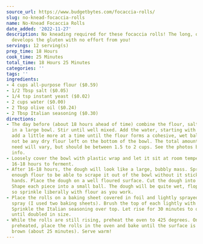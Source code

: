 ```yaml
---
source_url: https://www.budgetbytes.com/focaccia-rolls/
slug: no-knead-focaccia-rolls
name: No-Knead Focaccia Rolls
date_added: '2022-11-27'
description: No kneading required for these focaccia rolls! The long, overnight fermentation
  develops the gluten with no effort from you!
servings: 12 serving(s)
prep_time: 18 Hours
cook_time: 25 Minutes
total_time: 18 Hours 25 Minutes
categories: ''
tags: ''
ingredients:
- 4 cups all-purpose flour ($0.59)
- 1/2 Tbsp salt ($0.05)
- 1/4 tsp instant yeast ($0.02)
- 2 cups water ($0.00)
- 2 Tbsp olive oil ($0.24)
- 2 Tbsp Italian seasoning ($0.30)
directions:
- The day before (about 18 hours ahead of time) combine the flour, salt, and yeast
  in a large bowl. Stir until well mixed. Add the water, starting with 1.5 cups, and
  add a little more at a time until the flour forms a cohesive, wet ball. There should
  not be any dry flour left on the bottom of the bowl. The total amount of water you’ll
  need will vary, but should be between 1.5 to 2 cups. See the photos below for more
  info.
- Loosely cover the bowl with plastic wrap and let it sit at room temperature for
  16-18 hours to ferment.
- After 16-18 hours, the dough will look like a large, bubbly mass. Sprinkle with
  enough flour to be able to scrape it out of the bowl without it sticking to your
  hands. Place the dough on a well floured surface. Cut the dough into 12 pieces.
  Shape each piece into a small ball. The dough will be quite wet, floppy, and sticky,
  so sprinkle liberally with flour as you work.
- Place the rolls on a baking sheet covered in foil and lightly sprayed with non-stick
  spray (I used two baking sheets). Brush the top of each lightly with olive oil.
  Sprinkle the Italian seasoning over top. Let rise for 30 minutes to one hour or
  until doubled in size.
- While the rolls are still rising, preheat the oven to 425 degrees. Once it is fully
  preheated, place the rolls in the oven and bake until the surface is a light golden
  brown (about 25 minutes). Serve warm!
---
```

